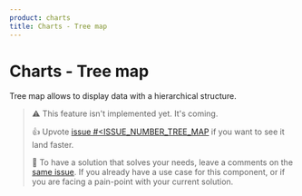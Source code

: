 ```yaml
---
product: charts
title: Charts - Tree map
---
```


# Charts - Tree map

<p class='description'>Tree map allows to display data with a hierarchical structure.</p>

> ⚠️ This feature isn't implemented yet. It's coming.
>
> 👍 Upvote [issue #<ISSUE_NUMBER_TREE_MAP](https://github.com/mui/mui-x/issues/<ISSUE_NUMBER_TREE_MAP) if you want to see it land faster.
>
> 💬 To have a solution that solves your needs, leave a comments on the [same issue](https://github.com/mui/mui-x/issues/<ISSUE_NUMBER_TREE_MAP).
> If you already have a use case for this component, or if you are facing a pain-point with your current solution.
